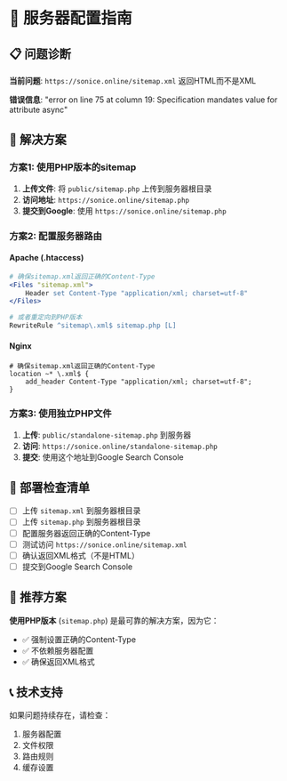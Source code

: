 # 🚀 服务器配置指南

## 📋 问题诊断

**当前问题**: `https://sonice.online/sitemap.xml` 返回HTML而不是XML

**错误信息**: "error on line 75 at column 19: Specification mandates value for attribute async"

## 🔧 解决方案

### 方案1: 使用PHP版本的sitemap

1. **上传文件**: 将 `public/sitemap.php` 上传到服务器根目录
2. **访问地址**: `https://sonice.online/sitemap.php`
3. **提交到Google**: 使用 `https://sonice.online/sitemap.php`

### 方案2: 配置服务器路由

#### Apache (.htaccess)
```apache
# 确保sitemap.xml返回正确的Content-Type
<Files "sitemap.xml">
    Header set Content-Type "application/xml; charset=utf-8"
</Files>

# 或者重定向到PHP版本
RewriteRule ^sitemap\.xml$ sitemap.php [L]
```

#### Nginx
```nginx
# 确保sitemap.xml返回正确的Content-Type
location ~* \.xml$ {
    add_header Content-Type "application/xml; charset=utf-8";
}
```

### 方案3: 使用独立PHP文件

1. **上传**: `public/standalone-sitemap.php` 到服务器
2. **访问**: `https://sonice.online/standalone-sitemap.php`
3. **提交**: 使用这个地址到Google Search Console

## 📝 部署检查清单

- [ ] 上传 `sitemap.xml` 到服务器根目录
- [ ] 上传 `sitemap.php` 到服务器根目录
- [ ] 配置服务器返回正确的Content-Type
- [ ] 测试访问 `https://sonice.online/sitemap.xml`
- [ ] 确认返回XML格式（不是HTML）
- [ ] 提交到Google Search Console

## 🎯 推荐方案

**使用PHP版本** (`sitemap.php`) 是最可靠的解决方案，因为它：
- ✅ 强制设置正确的Content-Type
- ✅ 不依赖服务器配置
- ✅ 确保返回XML格式

## 📞 技术支持

如果问题持续存在，请检查：
1. 服务器配置
2. 文件权限
3. 路由规则
4. 缓存设置 